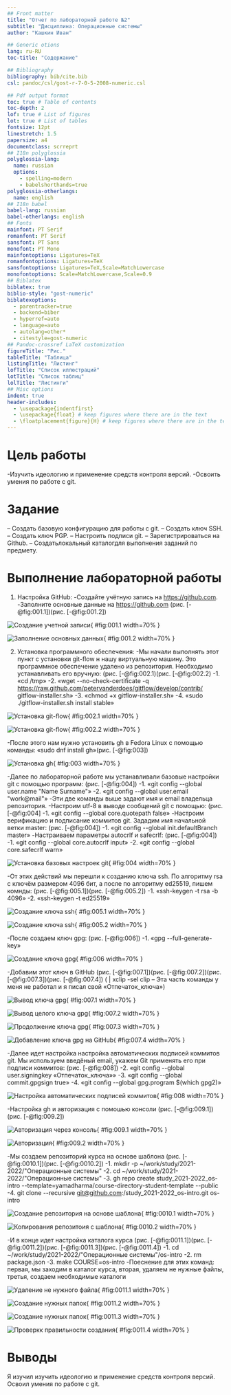 ```yaml
---
## Front matter
title: "Отчет по лабораторной работе №2"
subtitle: "Дисциплина: Операционные системы"
author: "Кашкин Иван"

## Generic otions
lang: ru-RU
toc-title: "Содержание"

## Bibliography
bibliography: bib/cite.bib
csl: pandoc/csl/gost-r-7-0-5-2008-numeric.csl

## Pdf output format
toc: true # Table of contents
toc-depth: 2
lof: true # List of figures
lot: true # List of tables
fontsize: 12pt
linestretch: 1.5
papersize: a4
documentclass: scrreprt
## I18n polyglossia
polyglossia-lang:
  name: russian
  options:
	- spelling=modern
	- babelshorthands=true
polyglossia-otherlangs:
  name: english
## I18n babel
babel-lang: russian
babel-otherlangs: english
## Fonts
mainfont: PT Serif
romanfont: PT Serif
sansfont: PT Sans
monofont: PT Mono
mainfontoptions: Ligatures=TeX
romanfontoptions: Ligatures=TeX
sansfontoptions: Ligatures=TeX,Scale=MatchLowercase
monofontoptions: Scale=MatchLowercase,Scale=0.9
## Biblatex
biblatex: true
biblio-style: "gost-numeric"
biblatexoptions:
  - parentracker=true
  - backend=biber
  - hyperref=auto
  - language=auto
  - autolang=other*
  - citestyle=gost-numeric
## Pandoc-crossref LaTeX customization
figureTitle: "Рис."
tableTitle: "Таблица"
listingTitle: "Листинг"
lofTitle: "Список иллюстраций"
lotTitle: "Список таблиц"
lolTitle: "Листинги"
## Misc options
indent: true
header-includes:
  - \usepackage{indentfirst}
  - \usepackage{float} # keep figures where there are in the text
  - \floatplacement{figure}{H} # keep figures where there are in the text
---
```


# Цель работы

-Изучить идеологию и применение средств контроля версий. 
-Освоить умения по работе с git.

# Задание

– Создать базовую конфигурацию для работы с git.
– Создать ключ SSH.
– Создать ключ PGP.
– Настроить подписи git.
– Зарегистрироваться на Github.
– Создатьлокальный каталогдля выполнения заданий по предмету.


# Выполнение лабораторной работы

1) Настройка GitHub:
-Создайте учётную запись на https://github.com.
-Заполните основные данные на https://github.com (рис. [-@fig:001.1])(рис. [-@fig:001.2])

![Создание учетной записи](image/1.1.png){ #fig:001.1 width=70% }

![Заполнение основных данных](image/1.2.png){ #fig:001.2 width=70% }

2) Установка программного обеспечения:
-Мы начали выполнять этот пункт с установки git-flow н нашу виртуальную машину. Это программное обеспечение удалено из репозитория. Необходимо устанавливать его вручную: (рис. [-@fig:002.1)(рис. [-@fig:002.2)
    -1. «cd /tmp»
    -2. «wget --no-check-certificate -q https://raw.github.com/petervanderdoes/gitflow/develop/contrib/ gitflow-installer.sh»
    -3. «chmod    +x    gitflow-installer.sh»
    -4. «sudo ./gitflow-installer.sh install stable»
    
![Установка git-flow](image/2.1.png){ #fig:002.1 width=70% }

![Установка git-flow](image/2.2.png){ #fig:002.2 width=70% }

-После этого нам нужно установить gh в Fedora Linux с помощью команды:
«sudo dnf install gh»(рис. [-@fig:003])

![Установка gh](image/3.png){ #fig:003 width=70% }

-Далее по лабораторной работе мы устанавливали базовые настройки git с помощью программ: (рис. [-@fig:004])
  -1. «git config --global user.name  "Name    Surname"» 
  -2. «git сonfig --global user.email  "work@mail"»
-Эти две команды выше задают имя и email владельца репозитория.
-Настроим utf-8 в выводе сообщений git с помощью: (рис. [-@fig:004]
   -1. «git config --global core.quotepath false»
-Настроим верификацию и подписание коммитов git. Зададим имя начальной ветки master: (рис. [-@fig:004])
   -1. «git сonfig --global init.defaultBranch  master»
-Настраиваем параметры autocrlf и safecrlf: (рис. [-@fig:004])
   -1. «git    config    --global    core.autocrlf    input» 
   -2. «git    config    --global    core.safecrlf    warn»
   
![Установка базовых настроек git](image/4.png){ #fig:004 width=70% }

-От этих действий мы перешли к созданию ключа ssh. По алгоритму rsa с ключём размером 4096 бит, а после по алгоритму ed25519, пишем комнды: (рис. [-@fig:005.1])(рис. [-@fig:005.2])
   -1. «ssh-keygen    -t    rsa    -b    4096»
   -2. «ssh-keygen    -t    ed25519»
   
![Создание ключа ssh](image/5.1.png){ #fig:005.1 width=70% }

![Создание ключа ssh](image/5.2.png){ #fig:005.2 width=70% }

-После создаем ключ gpg: (рис. [-@fig:006])
   -1. «gpg    --full-generate-key»
   
![Создание ключа gpg](image/6.png){ #fig:006 width=70% }

-Добавим этот ключ в GitHub (рис. [-@fig:007.1])(рис. [-@fig:007.2])(рис. [-@fig:007.3])(рис. [-@fig:007.4]) (<PGP    Fingerprint>    |    xclip    -sel    clip – Эта часть команды у меня не работал и я писал свой «Отпечаток_ключа»)

![Вывод ключа gpg](image/7.1.png){ #fig:007.1 width=70% }

![Вывод целого ключа gpg](image/7.2.png){ #fig:007.2 width=70% }

![Продолжение ключа gpg](image/7.3.png){ #fig:007.3 width=70% }

![Добавление ключа gpg на GitHub](image/7.4.png){ #fig:007.4 width=70% }

-Далее идет настройка настройка  автоматических  подписей  коммитов  git. Мы используем введёный email, укажем Git применять его при подписи коммитов: (рис. [-@fig:008])
   -2. «git config --global user.signingkey «Отпечаток_ключа»»
   -3. «git    config    --global    commit.gpgsign    true»
   -4. «git    config    --global    gpg.program    $(which    gpg2)»
   
![Настройка автоматических подписей коммитов](image/8.png){ #fig:008 width=70% }

-Настройка  gh и авторизация с помошью консоли (рис. [-@fig:009.1])(рис. [-@fig:009.2])

![Авторизация через консоль](image/9.1.png){ #fig:009.1 width=70% }

![Авторизация](image/9.2.png){ #fig:009.2 width=70% }

-Мы создаем  репозиторий  курса  на  основе  шаблона (рис. [-@fig:0010.1])(рис. [-@fig:0010.2])
   -1. mkdir    -p    ~/work/study/2021-2022/"Операционные    системы" 
   -2. cd    ~/work/study/2021-2022/"Операционные    системы"
   -3. gh    repo    create    study_2021-2022_os-intro --template=yamadharma/course-directory-student-template    --public
   -4. git    clone    --recursive git@github.com:<iekashkin777>/study_2021-2022_os-intro.git    os-intro
   
![Создание репозитория на основе шаблона](image/10.1.png){ #fig:0010.1 width=70% }

![Копирования репозитоия с шаблона](image/10.2.png){ #fig:0010.2 width=70% }

-И в конце идет настройка  каталога  курса (рис. [-@fig:0011.1])(рис. [-@fig:0011.2])(рис. [-@fig:0011.3])(рис. [-@fig:0011.4])
   -1. cd    ~/work/study/2021-2022/"Операционные    системы"/os-intro
   -2. rm    package.json
   -3. make    COURSE=os-intro
-Поеснение для этих команд: первая, мы заходим в каталог курса, вторая, удаляем не нужные файлы, третья, создаем необходимые каталоги

![Удаление не нужного файла](image/11.1.png){ #fig:0011.1 width=70% }

![Создание нужных папок](image/11.2.png){ #fig:0011.2 width=70% }

![Создание нужных папок](image/11.3.png){ #fig:0011.3 width=70% }

![Проверкк правильности создания](image/11.4.png){ #fig:0011.4 width=70% }
# Выводы

Я изучил изучить идеологию и применение средств контроля версий. Освоил умения по работе с git.


